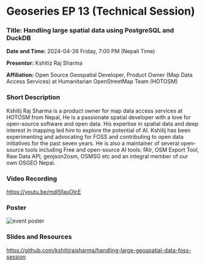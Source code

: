 # Geoseries EP 13 (Technical Session)

### Title: Handling large spatial data using  PostgreSQL and DuckDB 

**Date and Time:** 2024-04-26 Friday, 7:00 PM (Nepali Time)

**Presentor:** Kshitiz Raj Sharma

**Affiliation:** Open Source Geospatial Developer, Product Owner (Map Data Access Services) at Humanitarian OpenStreetMap  Team (HOTOSM)

### Short Description
Kshitij Raj Sharma is a product owner for map data access services at HOTOSM from Nepal, He is a passionate spatial developer with a love for open-source software and open data. His expertise in spatial data and deep interest in mapping led him to explore the potential of AI. Kshitij has been experimenting and advocating for FOSS and contributing to open data initiatives for the past seven years. He is  also a maintainer of several open-source tools including  Free and open-source AI tools: fAIr, OSM Export Tool, Raw Data API, geojson2osm, OSMSG etc and an integral member of our own OSGEO Nepal.

### Video Recording

https://youtu.be/mdl5fauOIcE

### Poster
![event poster](https://github.com/osgeonepal/osgeonepal.github.io/assets/39838116/d897efd5-ca0e-4305-b33d-667be414e2f5)

### Slides and Resources

https://github.com/kshitijrajsharma/handling-large-geospatial-data-foss-session 
